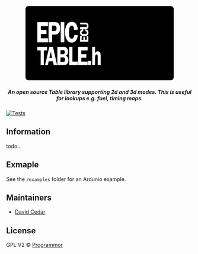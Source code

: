 <div align="center">

<img src="support/epicecu-tables-logo.png" alt="EpicECU Tables" width="400" />

##### An open source Table library supporting 2d and 3d modes. This is useful for lookups e.g. fuel, timing maps.

</div>

[![Tests](https://github.com/epicecu/table/actions/workflows/unit_tests.yml/badge.svg?branch=main)](https://github.com/epicecu/table/actions/workflows/unit_tests.yml)

## Information

todo...

## Exmaple

See the `/examples` folder for an Ardunio example.

## Maintainers

- [David Cedar](https://github.com/devvid)

## License

GPL V2 © [Programmor](https://github.com/epicecu/table)